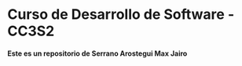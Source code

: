 # Curso de Desarrollo de Software - CC3S2
#### Este es un repositorio de Serrano Arostegui Max Jairo
